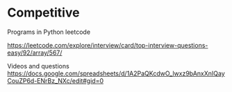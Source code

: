 # Competitive
Programs in Python leetcode

https://leetcode.com/explore/interview/card/top-interview-questions-easy/92/array/567/

Videos and questions
https://docs.google.com/spreadsheets/d/1A2PaQKcdwO_lwxz9bAnxXnIQayCouZP6d-ENrBz_NXc/edit#gid=0
